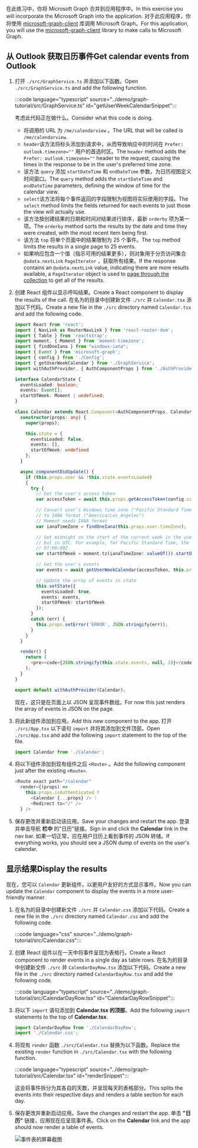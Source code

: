 <!-- markdownlint-disable MD002 MD041 -->

<span data-ttu-id="16bdc-101">在此练习中，你将 Microsoft Graph 合并到应用程序中。</span><span class="sxs-lookup"><span data-stu-id="16bdc-101">In this exercise you will incorporate the Microsoft Graph into the application.</span></span> <span data-ttu-id="16bdc-102">对于此应用程序，你将使用 [microsoft-graph-client](https://github.com/microsoftgraph/msgraph-sdk-javascript) 库调用 Microsoft Graph。</span><span class="sxs-lookup"><span data-stu-id="16bdc-102">For this application, you will use the [microsoft-graph-client](https://github.com/microsoftgraph/msgraph-sdk-javascript) library to make calls to Microsoft Graph.</span></span>

## <a name="get-calendar-events-from-outlook"></a><span data-ttu-id="16bdc-103">从 Outlook 获取日历事件</span><span class="sxs-lookup"><span data-stu-id="16bdc-103">Get calendar events from Outlook</span></span>

1. <span data-ttu-id="16bdc-104">打开 `./src/GraphService.ts` 并添加以下函数。</span><span class="sxs-lookup"><span data-stu-id="16bdc-104">Open `./src/GraphService.ts` and add the following function.</span></span>

    :::code language="typescript" source="../demo/graph-tutorial/src/GraphService.ts" id="getUserWeekCalendarSnippet":::

    <span data-ttu-id="16bdc-105">考虑此代码正在做什么。</span><span class="sxs-lookup"><span data-stu-id="16bdc-105">Consider what this code is doing.</span></span>

    - <span data-ttu-id="16bdc-106">将调用的 URL 为 `/me/calendarview` 。</span><span class="sxs-lookup"><span data-stu-id="16bdc-106">The URL that will be called is `/me/calendarview`.</span></span>
    - <span data-ttu-id="16bdc-107">`header`该方法将标头添加到请求中，从而导致响应中的时间在 `Prefer: outlook.timezone=""` 用户的首选时区。</span><span class="sxs-lookup"><span data-stu-id="16bdc-107">The `header` method adds the `Prefer: outlook.timezone=""` header to the request, causing the times in the response to be in the user's preferred time zone.</span></span>
    - <span data-ttu-id="16bdc-108">该方法 `query` 添加 `startDateTime` 和 `endDateTime` 参数，为日历视图定义时间窗口。</span><span class="sxs-lookup"><span data-stu-id="16bdc-108">The `query` method adds the `startDateTime` and `endDateTime` parameters, defining the window of time for the calendar view.</span></span>
    - <span data-ttu-id="16bdc-109">`select`该方法将每个事件返回的字段限制为视图将实际使用的字段。</span><span class="sxs-lookup"><span data-stu-id="16bdc-109">The `select` method limits the fields returned for each events to just those the view will actually use.</span></span>
    - <span data-ttu-id="16bdc-110">该方法按创建结果的日期和时间对结果进行排序，最新 `orderby` 项为第一项。</span><span class="sxs-lookup"><span data-stu-id="16bdc-110">The `orderby` method sorts the results by the date and time they were created, with the most recent item being first.</span></span>
    - <span data-ttu-id="16bdc-111">该方法 `top` 将单个页面中的结果限制为 25 个事件。</span><span class="sxs-lookup"><span data-stu-id="16bdc-111">The `top` method limits the results in a single page to 25 events.</span></span>
    - <span data-ttu-id="16bdc-112">如果响应包含一个值（指示可用的结果更多），则对象用于分页访问集合 `@odata.nextLink` `PageIterator` ，获取所有[](https://docs.microsoft.com/graph/sdks/paging?tabs=typeScript)结果。</span><span class="sxs-lookup"><span data-stu-id="16bdc-112">If the response contains an `@odata.nextLink` value, indicating there are more results available, a `PageIterator` object is used to [page through the collection](https://docs.microsoft.com/graph/sdks/paging?tabs=typeScript) to get all of the results.</span></span>

1. <span data-ttu-id="16bdc-113">创建 React 组件以显示呼叫结果。</span><span class="sxs-lookup"><span data-stu-id="16bdc-113">Create a React component to display the results of the call.</span></span> <span data-ttu-id="16bdc-114">在名为的目录中创建新文件 `./src` 并 `Calendar.tsx` 添加以下代码。</span><span class="sxs-lookup"><span data-stu-id="16bdc-114">Create a new file in the `./src` directory named `Calendar.tsx` and add the following code.</span></span>

    ```typescript
    import React from 'react';
    import { NavLink as RouterNavLink } from 'react-router-dom';
    import { Table } from 'reactstrap';
    import moment, { Moment } from 'moment-timezone';
    import { findOneIana } from "windows-iana";
    import { Event } from 'microsoft-graph';
    import { config } from './Config';
    import { getUserWeekCalendar } from './GraphService';
    import withAuthProvider, { AuthComponentProps } from './AuthProvider';

    interface CalendarState {
      eventsLoaded: boolean;
      events: Event[];
      startOfWeek: Moment | undefined;
    }

    class Calendar extends React.Component<AuthComponentProps, CalendarState> {
      constructor(props: any) {
        super(props);

        this.state = {
          eventsLoaded: false,
          events: [],
          startOfWeek: undefined
        };
      }

      async componentDidUpdate() {
        if (this.props.user && !this.state.eventsLoaded)
        {
          try {
            // Get the user's access token
            var accessToken = await this.props.getAccessToken(config.scopes);

            // Convert user's Windows time zone ("Pacific Standard Time")
            // to IANA format ("America/Los_Angeles")
            // Moment needs IANA format
            var ianaTimeZone = findOneIana(this.props.user.timeZone);

            // Get midnight on the start of the current week in the user's timezone,
            // but in UTC. For example, for Pacific Standard Time, the time value would be
            // 07:00:00Z
            var startOfWeek = moment.tz(ianaTimeZone!.valueOf()).startOf('week').utc();

            // Get the user's events
            var events = await getUserWeekCalendar(accessToken, this.props.user.timeZone, startOfWeek);

            // Update the array of events in state
            this.setState({
              eventsLoaded: true,
              events: events,
              startOfWeek: startOfWeek
            });
          }
          catch (err) {
            this.props.setError('ERROR', JSON.stringify(err));
          }
        }
      }

      render() {
        return (
          <pre><code>{JSON.stringify(this.state.events, null, 2)}</code></pre>
        );
      }
    }

    export default withAuthProvider(Calendar);
    ```

    <span data-ttu-id="16bdc-115">现在，这只是在页面上以 JSON 呈现事件数组。</span><span class="sxs-lookup"><span data-stu-id="16bdc-115">For now this just renders the array of events in JSON on the page.</span></span>

1. <span data-ttu-id="16bdc-116">将此新组件添加到应用。</span><span class="sxs-lookup"><span data-stu-id="16bdc-116">Add this new component to the app.</span></span> <span data-ttu-id="16bdc-117">打开 `./src/App.tsx` 以下语句 `import` 并将其添加到文件顶部。</span><span class="sxs-lookup"><span data-stu-id="16bdc-117">Open `./src/App.tsx` and add the following `import` statement to the top of the file.</span></span>

    ```typescript
    import Calendar from './Calendar';
    ```

1. <span data-ttu-id="16bdc-118">将以下组件添加到现有组件之后 `<Route>` 。</span><span class="sxs-lookup"><span data-stu-id="16bdc-118">Add the following component just after the existing `<Route>`.</span></span>

    ```typescript
    <Route exact path="/calendar"
      render={(props) =>
        this.props.isAuthenticated ?
          <Calendar {...props} /> :
          <Redirect to="/" />
      } />
    ```

1. <span data-ttu-id="16bdc-119">保存更改并重新启动该应用。</span><span class="sxs-lookup"><span data-stu-id="16bdc-119">Save your changes and restart the app.</span></span> <span data-ttu-id="16bdc-120">登录并单击导航 **栏中** 的"日历"链接。</span><span class="sxs-lookup"><span data-stu-id="16bdc-120">Sign in and click the **Calendar** link in the nav bar.</span></span> <span data-ttu-id="16bdc-121">如果一切正常，应在用户日历上看到事件的 JSON 转储。</span><span class="sxs-lookup"><span data-stu-id="16bdc-121">If everything works, you should see a JSON dump of events on the user's calendar.</span></span>

## <a name="display-the-results"></a><span data-ttu-id="16bdc-122">显示结果</span><span class="sxs-lookup"><span data-stu-id="16bdc-122">Display the results</span></span>

<span data-ttu-id="16bdc-123">现在，您可以 `Calendar` 更新组件，以更用户友好的方式显示事件。</span><span class="sxs-lookup"><span data-stu-id="16bdc-123">Now you can update the `Calendar` component to display the events in a more user-friendly manner.</span></span>

1. <span data-ttu-id="16bdc-124">在名为的目录中创建新文件 `./src` 并 `Calendar.css` 添加以下代码。</span><span class="sxs-lookup"><span data-stu-id="16bdc-124">Create a new file in the `./src` directory named `Calendar.css` and add the following code.</span></span>

    :::code language="css" source="../demo/graph-tutorial/src/Calendar.css":::

1. <span data-ttu-id="16bdc-125">创建 React 组件以在一天中将事件呈现为表格行。</span><span class="sxs-lookup"><span data-stu-id="16bdc-125">Create a React component to render events in a single day as table rows.</span></span> <span data-ttu-id="16bdc-126">在名为的目录中创建新文件 `./src` 并 `CalendarDayRow.tsx` 添加以下代码。</span><span class="sxs-lookup"><span data-stu-id="16bdc-126">Create a new file in the `./src` directory named `CalendarDayRow.tsx` and add the following code.</span></span>

    :::code language="typescript" source="../demo/graph-tutorial/src/CalendarDayRow.tsx" id="CalendarDayRowSnippet":::

1. <span data-ttu-id="16bdc-127">将以下 `import` 语句添加到 **Calendar.tsx 的顶部**。</span><span class="sxs-lookup"><span data-stu-id="16bdc-127">Add the following `import` statements to the top of **Calendar.tsx**.</span></span>

    ```typescript
    import CalendarDayRow from './CalendarDayRow';
    import './Calendar.css';
    ```

1. <span data-ttu-id="16bdc-128">将现有 `render` 函数 `./src/Calendar.tsx` 替换为以下函数。</span><span class="sxs-lookup"><span data-stu-id="16bdc-128">Replace the existing `render` function in `./src/Calendar.tsx` with the following function.</span></span>

    :::code language="typescript" source="../demo/graph-tutorial/src/Calendar.tsx" id="renderSnippet":::

    <span data-ttu-id="16bdc-129">这会将事件拆分为其各自的天数，并呈现每天的表格部分。</span><span class="sxs-lookup"><span data-stu-id="16bdc-129">This splits the events into their respective days and renders a table section for each day.</span></span>

1. <span data-ttu-id="16bdc-130">保存更改并重新启动应用。</span><span class="sxs-lookup"><span data-stu-id="16bdc-130">Save the changes and restart the app.</span></span> <span data-ttu-id="16bdc-131">单击 **"日历"** 链接，应用现在应呈现事件表。</span><span class="sxs-lookup"><span data-stu-id="16bdc-131">Click on the **Calendar** link and the app should now render a table of events.</span></span>

    ![事件表的屏幕截图](./images/add-msgraph-01.png)
